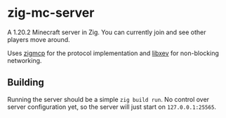 # zig-mc-server

A 1.20.2 Minecraft server in Zig. You can currently join and see other players move
around.

Uses [zigmcp](https://github.com/regenerativep/zigmcp) for the protocol implementation
and [libxev](https://github.com/mitchellh/libxev) for non-blocking networking.

## Building

Running the server should be a simple `zig build run`. No control over server
configuration yet, so the server will just start on `127.0.0.1:25565`.


